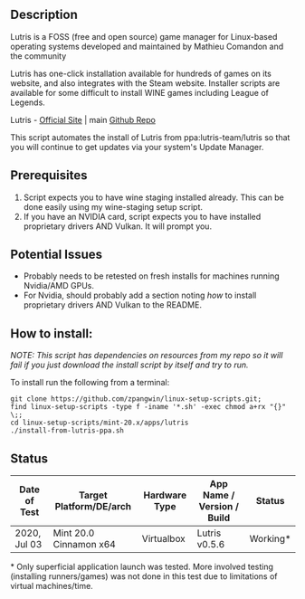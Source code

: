 

## Description

Lutris is a FOSS (free and open source) game manager for Linux-based operating systems developed and maintained by Mathieu Comandon and the community

Lutris has one-click installation available for hundreds of games on its website, and also integrates with the Steam website. Installer scripts are available for some difficult to install WINE games including League of Legends.

Lutris - [Official Site](https://lutris.net/) | main [Github Repo](https://github.com/lutris/lutris)

This script automates the install of Lutris from ppa:lutris-team/lutris so that you will continue to get updates via your system's Update Manager.

## Prerequisites

1. Script expects you to have wine staging installed already. This can be done easily using my wine-staging setup script.
2. If you have an NVIDIA card, script expects you to have installed proprietary drivers AND Vulkan. It will prompt you.

## Potential Issues

* Probably needs to be retested on fresh installs for machines running Nvidia/AMD GPUs.
* For Nvidia, should probably add a section noting *how* to install proprietary drivers AND Vulkan to the README.

## How to install:

*NOTE: This script has dependencies on resources from my repo so it will fail if you just download the install script by itself and try to run.*

To install run the following from a terminal:

```
git clone https://github.com/zpangwin/linux-setup-scripts.git;
find linux-setup-scripts -type f -iname '*.sh' -exec chmod a+rx "{}" \;;
cd linux-setup-scripts/mint-20.x/apps/lutris
./install-from-lutris-ppa.sh
```

## Status

| Date of Test  | Target Platform/DE/arch | Hardware Type  | App Name / Version / Build                | Status  |
| ------------- | ------------------------| -------------- | ----------------------------------------- | ------- |
| 2020, Jul 03  | Mint 20.0 Cinnamon x64  | Virtualbox     | Lutris v0.5.6 | Working\* |

\* Only superficial application launch was tested. More involved testing (installing runners/games) was not done in this test due to limitations of virtual machines/time.




